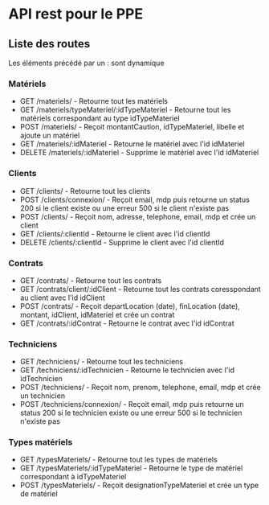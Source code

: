 # API rest pour le PPE

## Liste des routes

Les éléments précédé par un : sont dynamique

### Matériels

* GET /materiels/ - Retourne tout les matériels
* GET /materiels/typeMateriel/:idTypeMateriel - Retourne tout les matériels correspondant au type idTypeMateriel
* POST /materiels/ - Reçoit montantCaution, idTypeMateriel, libelle et ajoute un matériel
* GET /materiels/:idMateriel - Retourne le matériel avec l'id idMateriel
* DELETE /materiels/:idMateriel - Supprime le matériel avec l'id idMateriel

### Clients

* GET /clients/ - Retourne tout les clients
* POST /clients/connexion/ - Reçoit email, mdp puis retourne un status 200 si le client existe ou une erreur 500 si le client n'existe pas
* POST /clients/ - Reçoit nom, adresse, telephone, email, mdp et crée un client
* GET /clients/:clientId - Retourne le client avec l'id clientId
* DELETE /clients/:clientId - Supprime le client avec l'id clientId

### Contrats

* GET /contrats/ - Retourne tout les contrats
* GET /contrats/client/:idClient - Retourne tout les contrats coresspondant au client avec l'id idClient
* POST /contrats/ - Reçoit departLocation (date), finLocation (date), montant, idClient, idMateriel et crée un contrat
* GET /contrats/:idContrat - Retourne le contrat avec l'id idContrat

### Techniciens

* GET /techniciens/ - Retourne tout les techniciens
* GET /techniciens/:idTechnicien - Retourne le technicien avec l'id idTechnicien
* POST /techniciens/ - Reçoit nom, prenom, telephone, email, mdp et crée un technicien
* POST /techniciens/connexion/ - Reçoit email, mdp puis retourne un status 200 si le technicien existe ou une erreur 500 si le technicien n'existe pas

### Types matériels

* GET /typesMateriels/ - Retourne tout les types de matériels
* GET /typesMateriels/:idTypeMateriel - Retourne le type de matériel correspondant à idTypeMateriel
* POST /typesMateriels/ - Reçoit designationTypeMateriel et crée un type de matériel
